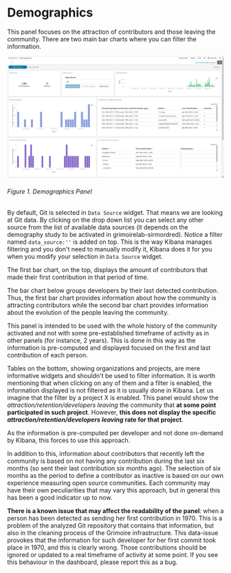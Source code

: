 # Demographics

This panel focuses on the attraction of contributors and those leaving the community.
There are two main bar charts where you can filter the information.

![Demographics](assets/images/demographics.png)
###### Figure 1. Demographics Panel

By default, Git is selected in `Data Source` widget. That means we are looking
at Git data. By clicking on the drop down list you can select any other source
from the list of available data sources (it depends on the demography study to
be activated in grimoirelab-sirmordred). Notice a filter named `data_source:''`
is added on top. This is the way Kibana manages filtering and you don't need to
manually modify it, Kibana does it for you when you modify your selection in
`Data Source` widget. 

The first bar chart, on the top, displays the amount of contributors that made
their first contribution in that period of time. 

The bar chart below groups developers by their last detected contribution. 
Thus, the first bar chart provides information about how the community is
attracting contributors while the second bar chart provides information about
the evolution of the people leaving the community.

This panel is intended to be used with the whole history of the community
activated and not with some pre-established timeframe of activity as in other
panels (for instance, 2 years). This is done in this way as the information is
pre-computed and displayed focused on the first and last contribution of each
person.

Tables on the bottom, showing organizations and projects,
are mere informative widgets and shouldn't be used to filter information. It is
worth mentioning that when clicking on any of them and a filter is enabled,
the information displayed is not filtered as it is usually done in Kibana.
Let us imagine that the filter by a project X is enabled. This panel would
show the _attraction/retention/developers leaving_ the community that **at
some point participated in such project**. However, **this does not display
the specific _attraction/retention/developers leaving_ rate for that
project**.

As the information is pre-computed per developer and not done on-demand by
Kibana, this forces to use this approach.

In addition to this, information about contributors that recently left the 
community is based on not having any contribution during the last six months
(so sent their last contribution six months ago). The selection of six months
as the period to define a contributor as inactive is based on our own experience
measuring open source communities. Each community may have their own
peculiarities that may vary this approach, but in general this has been a good
indicator up to now.

**There is a known issue that may affect the readability of the panel**:
when a person has been detected as sending her first contribution in 1970.
This is a problem of the analyzed Git repository that contains that information,
but also in the cleaning process of the Grimoire infrastructure. This data-issue
provokes that the information for such developer for her first commit took
place in 1970, and this is clearly wrong. Those contributions should be ignored or
updated to a real timeframe of activity at some point. If you see this behaviour
in the dashboard, please report this as a bug.
